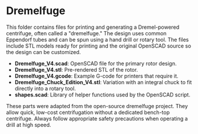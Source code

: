 # Dremelfuge

This folder contains files for printing and generating a Dremel-powered centrifuge, often called a "dremelfuge." The design uses common Eppendorf tubes and can be spun using a hand drill or rotary tool. The files include STL models ready for printing and the original OpenSCAD source so the design can be customized.

- **Dremelfuge_V4.scad**: OpenSCAD file for the primary rotor design.
- **Dremelfuge_V4.stl**: Pre-rendered STL of the rotor.
- **Dremelfuge_V4.gcode**: Example G-code for printers that require it.
- **Dremelfuge_Chuck_Edition_V4.stl**: Variation with an integral chuck to fit directly into a rotary tool.
- **shapes.scad**: Library of helper functions used by the OpenSCAD script.

These parts were adapted from the open-source dremelfuge project. They allow quick, low-cost centrifugation without a dedicated bench-top centrifuge. Always follow appropriate safety precautions when operating a drill at high speed.
